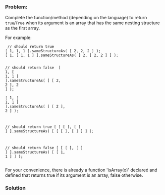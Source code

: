 ### Problem:
<p>Complete the function/method (depending on the language) to return <code>true</code>/<code>True</code> when its argument is an array that has the same nesting structure as the first array.</p>
<p>For example:</p>
<pre><code class="language-javascript"> <span class="hljs-comment">// should return true</span>
[ <span class="hljs-number">1</span>, <span class="hljs-number">1</span>, <span class="hljs-number">1</span> ].sameStructureAs( [ <span class="hljs-number">2</span>, <span class="hljs-number">2</span>, <span class="hljs-number">2</span> ] );          
[ <span class="hljs-number">1</span>, [ <span class="hljs-number">1</span>, <span class="hljs-number">1</span> ] ].sameStructureAs( [ <span class="hljs-number">2</span>, [ <span class="hljs-number">2</span>, <span class="hljs-number">2</span> ] ] );  

 <span class="hljs-comment">// should return false </span>
[ <span class="hljs-number">1</span>, [ <span class="hljs-number">1</span>, <span class="hljs-number">1</span> ] ].sameStructureAs( [ [ <span class="hljs-number">2</span>, <span class="hljs-number">2</span> ], <span class="hljs-number">2</span> ] );  
[ <span class="hljs-number">1</span>, [ <span class="hljs-number">1</span>, <span class="hljs-number">1</span> ] ].sameStructureAs( [ [ <span class="hljs-number">2</span> ], <span class="hljs-number">2</span> ] );  

<span class="hljs-comment">// should return true</span>
[ [ [ ], [ ] ] ].sameStructureAs( [ [ [ ], [ ] ] ] ); 

<span class="hljs-comment">// should return false</span>
[ [ [ ], [ ] ] ].sameStructureAs( [ [ <span class="hljs-number">1</span>, <span class="hljs-number">1</span> ] ] );     </code></pre>
<pre style="display: none;"><code class="language-php">same_structure_as([<span class="hljs-number">1</span>, <span class="hljs-number">1</span>, <span class="hljs-number">1</span>], [<span class="hljs-number">2</span>, <span class="hljs-number">2</span>, <span class="hljs-number">2</span>]); <span class="hljs-comment">// =&gt; true</span>
same_structure_as([<span class="hljs-number">1</span>, [<span class="hljs-number">1</span>, <span class="hljs-number">1</span>]], [<span class="hljs-number">2</span>, [<span class="hljs-number">2</span>, <span class="hljs-number">2</span>]]); <span class="hljs-comment">// =&gt; true</span>
same_structure_as([<span class="hljs-number">1</span>, [<span class="hljs-number">1</span>, <span class="hljs-number">1</span>]], [[<span class="hljs-number">2</span>, <span class="hljs-number">2</span>], <span class="hljs-number">2</span>]); <span class="hljs-comment">// =&gt; false</span>
same_structure_as([<span class="hljs-number">1</span>, [<span class="hljs-number">1</span>, <span class="hljs-number">1</span>]], [[<span class="hljs-number">2</span>], <span class="hljs-number">2</span>]); <span class="hljs-comment">// =&gt; false</span>
same_structure_as([[[], []]], [[[], []]]); <span class="hljs-comment">// =&gt; true</span>
same_structure_as([[[], []]], [[<span class="hljs-number">1</span>, <span class="hljs-number">1</span>]]); <span class="hljs-comment">// =&gt; false</span></code></pre>
<pre style="display: none;"><code class="language-ruby"><span class="hljs-comment"># should return true</span>
[ <span class="hljs-number">1</span>, <span class="hljs-number">1</span>, <span class="hljs-number">1</span> ].same_structure_as( [ <span class="hljs-number">2</span>, <span class="hljs-number">2</span>, <span class="hljs-number">2</span> ] )
[ <span class="hljs-number">1</span>, [ <span class="hljs-number">1</span>, <span class="hljs-number">1</span> ] ].same_structure_as( [ <span class="hljs-number">2</span>, [ <span class="hljs-number">2</span>, <span class="hljs-number">2</span> ] ] )

<span class="hljs-comment"># should return false </span>
[ <span class="hljs-number">1</span>, [ <span class="hljs-number">1</span>, <span class="hljs-number">1</span> ] ].same_structure_as( [ [ <span class="hljs-number">2</span>, <span class="hljs-number">2</span> ], <span class="hljs-number">2</span> ] )
[ <span class="hljs-number">1</span>, [ <span class="hljs-number">1</span>, <span class="hljs-number">1</span> ] ].same_structure_as( [ [ <span class="hljs-number">2</span> ], <span class="hljs-number">2</span> ] )

<span class="hljs-comment"># should return true</span>
[ [ [ ], [ ] ] ].same_structure_as( [ [ [ ], [ ] ] ] ); 

<span class="hljs-comment"># should return false</span>
[ [ [ ], [ ] ] ].same_structure_as( [ [ <span class="hljs-number">1</span>, <span class="hljs-number">1</span> ] ] )   </code></pre>
<pre style="display: none;"><code class="language-python"><span class="hljs-comment"># should return True</span>
same_structure_as([ <span class="hljs-number">1</span>, <span class="hljs-number">1</span>, <span class="hljs-number">1</span> ], [ <span class="hljs-number">2</span>, <span class="hljs-number">2</span>, <span class="hljs-number">2</span> ] )
same_structure_as([ <span class="hljs-number">1</span>, [ <span class="hljs-number">1</span>, <span class="hljs-number">1</span> ] ], [ <span class="hljs-number">2</span>, [ <span class="hljs-number">2</span>, <span class="hljs-number">2</span> ] ] )

<span class="hljs-comment"># should return False </span>
same_structure_as([ <span class="hljs-number">1</span>, [ <span class="hljs-number">1</span>, <span class="hljs-number">1</span> ] ], [ [ <span class="hljs-number">2</span>, <span class="hljs-number">2</span> ], <span class="hljs-number">2</span> ] )
same_structure_as([ <span class="hljs-number">1</span>, [ <span class="hljs-number">1</span>, <span class="hljs-number">1</span> ] ], [ [ <span class="hljs-number">2</span> ], <span class="hljs-number">2</span> ] )

<span class="hljs-comment"># should return True</span>
same_structure_as([ [ [ ], [ ] ] ], [ [ [ ], [ ] ] ] )

<span class="hljs-comment"># should return False</span>
same_structure_as([ [ [ ], [ ] ] ], [ [ <span class="hljs-number">1</span>, <span class="hljs-number">1</span> ] ] )</code></pre>
<p>For your convenience, there is already a function &apos;isArray(o)&apos; declared and defined that returns true if its argument is an array, false otherwise.</p>

### Solution